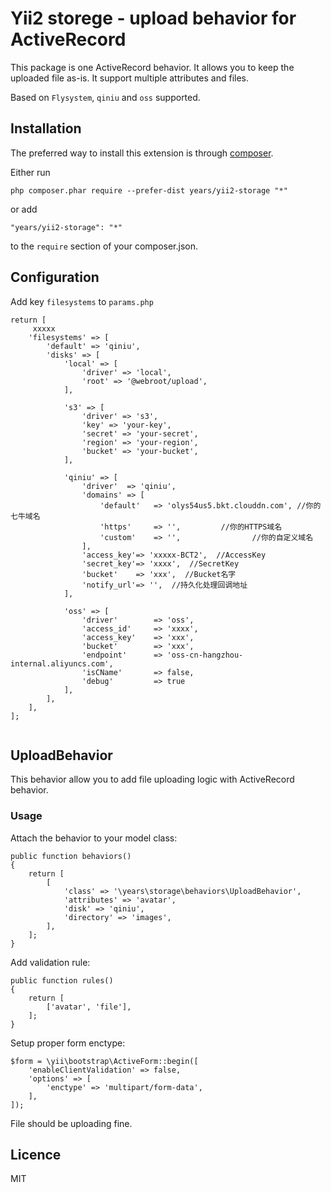 # Yii2 storege - upload behavior for ActiveRecord #
 
This package is one ActiveRecord behavior. It allows you to keep the uploaded file as-is. It support multiple attributes and files. 

Based on `Flysystem`, `qiniu` and `oss` supported. 
 
## Installation ##

The preferred way to install this extension is through [composer](http://getcomposer.org/download/).

Either run

    php composer.phar require --prefer-dist years/yii2-storage "*"

or add

    "years/yii2-storage": "*"

to the `require` section of your composer.json.

## Configuration ##

Add key `filesystems` to `params.php`

```
return [
	 xxxxx
    'filesystems' => [
    	'default' => 'qiniu',
    	'disks' => [
        	'local' => [
            	'driver' => 'local',
            	'root' => '@webroot/upload',
        	],

        	's3' => [
            	'driver' => 's3',
            	'key' => 'your-key',
            	'secret' => 'your-secret',
            	'region' => 'your-region',
            	'bucket' => 'your-bucket',
        	],

        	'qiniu' => [
            	'driver'  => 'qiniu',
            	'domains' => [
                	'default'   => 'olys54us5.bkt.clouddn.com', //你的七牛域名
                	'https'     => '',         //你的HTTPS域名
                	'custom'    => '',                //你的自定义域名
            	],
            	'access_key'=> 'xxxxx-BCT2',  //AccessKey
            	'secret_key'=> 'xxxx',  //SecretKey
            	'bucket'    => 'xxx',  //Bucket名字
            	'notify_url'=> '',  //持久化处理回调地址
        	],

        	'oss' => [
                'driver'        => 'oss',
                'access_id'     => 'xxxx',
                'access_key'    => 'xxx',
                'bucket'        => 'xxx',
                'endpoint'      => 'oss-cn-hangzhou-internal.aliyuncs.com',
                'isCName'       => false,
                'debug'         => true
        	],
   	 	],
    ],
];


```
 
## UploadBehavior ##

This behavior allow you to add file uploading logic with ActiveRecord behavior.

### Usage ###
Attach the behavior to your model class:

    public function behaviors()
    {
        return [
            [
                'class' => '\years\storage\behaviors\UploadBehavior',
                'attributes' => 'avatar',
                'disk' => 'qiniu',
                'directory' => 'images',
            ],
        ];
    }
    
Add validation rule:

    public function rules()
    {
        return [
            ['avatar', 'file'],   
        ];
    }

Setup proper form enctype:

    $form = \yii\bootstrap\ActiveForm::begin([
        'enableClientValidation' => false,
        'options' => [
            'enctype' => 'multipart/form-data',
        ],
    ]);

File should be uploading fine.

## Licence ##

MIT
